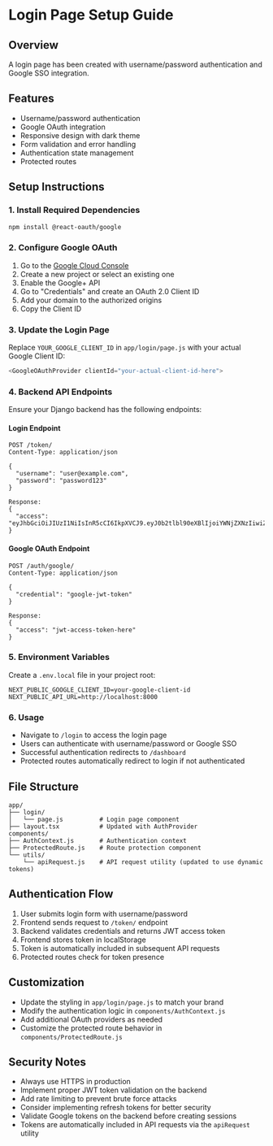 # Login Page Setup Guide

## Overview
A login page has been created with username/password authentication and Google SSO integration.

## Features
- Username/password authentication
- Google OAuth integration
- Responsive design with dark theme
- Form validation and error handling
- Authentication state management
- Protected routes

## Setup Instructions

### 1. Install Required Dependencies
```bash
npm install @react-oauth/google
```

### 2. Configure Google OAuth
1. Go to the [Google Cloud Console](https://console.cloud.google.com/)
2. Create a new project or select an existing one
3. Enable the Google+ API
4. Go to "Credentials" and create an OAuth 2.0 Client ID
5. Add your domain to the authorized origins
6. Copy the Client ID

### 3. Update the Login Page
Replace `YOUR_GOOGLE_CLIENT_ID` in `app/login/page.js` with your actual Google Client ID:

```javascript
<GoogleOAuthProvider clientId="your-actual-client-id-here">
```

### 4. Backend API Endpoints
Ensure your Django backend has the following endpoints:

#### Login Endpoint
```
POST /token/
Content-Type: application/json

{
  "username": "user@example.com",
  "password": "password123"
}

Response:
{
  "access": "eyJhbGciOiJIUzI1NiIsInR5cCI6IkpXVCJ9.eyJ0b2tlbl90eXBlIjoiYWNjZXNzIiwiZXhwIjoxNzUyMzg0NTk3LCJpYXQiOjE3NTIyOTgxOTcsImp0aSI6Ijk0YWI1ZWQ1ODY3NzQzOTZhOTkzNzJmZDgwZmNjM2RjIiwidXNlcl9pZCI6MX0.oeWfTdsmRSgj4y6BGZOflr2XvPWMm9l28337OhsmqA0"
}
```

#### Google OAuth Endpoint
```
POST /auth/google/
Content-Type: application/json

{
  "credential": "google-jwt-token"
}

Response:
{
  "access": "jwt-access-token-here"
}
```

### 5. Environment Variables
Create a `.env.local` file in your project root:

```env
NEXT_PUBLIC_GOOGLE_CLIENT_ID=your-google-client-id
NEXT_PUBLIC_API_URL=http://localhost:8000
```

### 6. Usage
- Navigate to `/login` to access the login page
- Users can authenticate with username/password or Google SSO
- Successful authentication redirects to `/dashboard`
- Protected routes automatically redirect to login if not authenticated

## File Structure
```
app/
├── login/
│   └── page.js          # Login page component
├── layout.tsx           # Updated with AuthProvider
components/
├── AuthContext.js       # Authentication context
├── ProtectedRoute.js    # Route protection component
└── utils/
    └── apiRequest.js    # API request utility (updated to use dynamic tokens)
```

## Authentication Flow
1. User submits login form with username/password
2. Frontend sends request to `/token/` endpoint
3. Backend validates credentials and returns JWT access token
4. Frontend stores token in localStorage
5. Token is automatically included in subsequent API requests
6. Protected routes check for token presence

## Customization
- Update the styling in `app/login/page.js` to match your brand
- Modify the authentication logic in `components/AuthContext.js`
- Add additional OAuth providers as needed
- Customize the protected route behavior in `components/ProtectedRoute.js`

## Security Notes
- Always use HTTPS in production
- Implement proper JWT token validation on the backend
- Add rate limiting to prevent brute force attacks
- Consider implementing refresh tokens for better security
- Validate Google tokens on the backend before creating sessions
- Tokens are automatically included in API requests via the `apiRequest` utility 